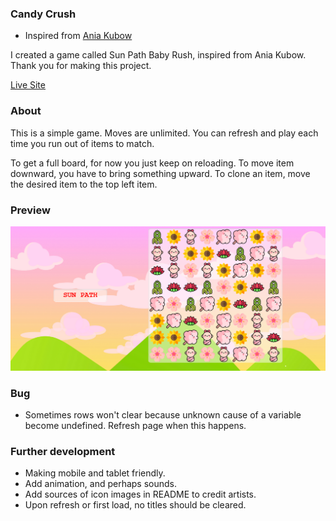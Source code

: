 ### Candy Crush 
- Inspired from [Ania Kubow](https://github.com/kubowania/candy-crush)

I created a game called Sun Path Baby Rush, inspired from Ania Kubow. Thank you for making this project. 

[Live Site](https://nottohave.github.io/Sun-path/)

### About

This is a simple game. Moves are unlimited. You can refresh and play each time you run out of items to match.

To get a full board, for now you just keep on reloading.
To move item downward, you have to bring something upward.
To clone an item, move the desired item to the top left item. 

### Preview

![](./assets/preview.png)


### Bug
- Sometimes rows won't clear because unknown cause of a variable become undefined. Refresh page when this happens.

### Further development
- Making mobile and tablet friendly.
- Add animation, and perhaps sounds.
- Add sources of icon images in README to credit artists.
- Upon refresh or first load, no titles should be cleared. 
